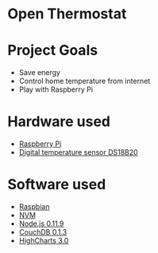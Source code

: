 Open Thermostat
===============

# Project Goals

+ Save energy
+ Control home temperature from internet
+ Play with Raspberry Pi

# Hardware used

+ [Raspberry Pi](http://www.raspberrypi.org/)
+ [Digital temperature sensor DS18B20](http://datasheets.maximintegrated.com/en/ds/DS18B20.pdf)

# Software used

+ [Raspbian](http://www.raspbian.org/)
+ [NVM](https://github.com/creationix/nvm‎)
+ [Node.js 0.11.9](http://nodejs.org)
+ [CouchDB 0.1.3](http://couchdb.apache.org/)
+ [HighCharts 3.0](http://www.highcharts.com/)
